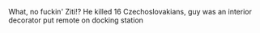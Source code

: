 What, no fuckin' Ziti!?
He killed 16 Czechoslovakians, guy was an interior decorator
put remote on docking station
